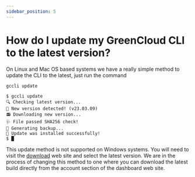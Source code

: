 ```yaml
---
sidebar_position: 5
---
```


# How do I update my GreenCloud CLI to the latest version?

On Linux and Mac OS based systems we have a really simple method to update the CLI to the latest, just run the command

```
gccli update
```

<cliWindow>

```text {1}
$ gccli update
🔍 Checking latest version...
🌱 New version detected! (v23.03.09)
📻 Downloading new version...
🩺 File passed SHA256 check!
💾 Generating backup...
🚀 Update was installed successfully!
$ █
```

</cliWindow>

This update method is not supported on Windows systems. You will need to visit the [download](https://app.greencloudcomputing.io/downloads) web site and select the latest version. We are in the process of changing this method to one where you can download the latest build directly from the account section of the dashboard web site.